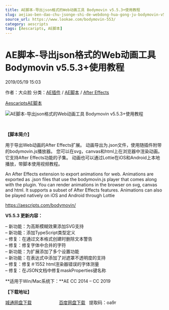 ```yaml
---
title: AE脚本-导出json格式的Web动画工具 Bodymovin v5.5.3+使用教程
slug: aejiao-ben-dao-chu-jsonge-shi-de-webdong-hua-gong-ju-bodymovin-v5-5-3-shi-yong-jiao-cheng
source_url: https://www.lookae.com/bodymovin-553/
category: aescripts
tags: [Aescaripts, AE脚本]
---
```

# AE脚本-导出json格式的Web动画工具 Bodymovin v5.5.3+使用教程

2019/05/19 15:03

作者：大众脸
分类：[AE插件](https://www.lookae.com/after-effects/aechajian/) / [AE脚本](https://www.lookae.com/after-effects/aescripts/) / [After Effects](https://www.lookae.com/after-effects/)

[Aescaripts](https://www.lookae.com/tag/aescaripts/)[AE脚本](https://www.lookae.com/tag/ae%e8%84%9a%e6%9c%ac/)

![AE脚本-导出json格式的Web动画工具 Bodymovin v5.5.3+使用教程](https://www.lookae.com/wp-content/uploads/2019/04/Bodymovin.jpg "AE脚本-导出json格式的Web动画工具 Bodymovin v5.5.3+使用教程-LookAE.com")

﻿

**【脚本简介】**

用于导出Web动画的After Effects扩展。 动画导出为.json文件，使用随插件附带的bodymovin.js播放器。 您可以在svg，canvas和html上在浏览器中渲染动画。 它支持After Effects功能的子集。 动画也可以通过Lottie在iOS和Android上本地播放，带脚本使用视频教程。

An After Effects extension to export animations for web. Animations are exported as .json files that use the bodymovin.js player that comes along with the plugin. You can render animations in the browser on svg, canvas and html. It supports a subset of After Effects features. Animations can also be played natively on iOS and Android through Lottie

https://aescripts.com/bodymovin/

**V5.5.3 更新内容：**

– 新功能：为高斯模糊效果添加SVG支持  
– 新功能：添加TypeScript类型定义  
– 修复：在通过文本格式创建时删除文本警告  
– 修复：修复字体中合并的字符  
– 新功能：为扩展添加了多个设置功能  
– 新功能：在表达式中添加了对遮罩不透明度的支持  
– 修复：修复＃1552 html渲染器错误的字体测量  
– 修复：在JSON文档中修复maskProperties键名称

**适用于Win/Mac系统下：**AE CC 2014 – CC 2019

**【下载地址】**

[城通网盘下载](https://lookae.ctfile.com/fs/680462-375093452)                      [百度网盘下载](https://pan.baidu.com/s/1IQrqZCq4Li4ptOi4hf6Qdw)   提取码：oa9r
